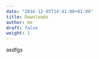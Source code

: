 ```yaml
---
date: "2016-12-05T14:41:00+01:00"
title: Downloads
author: me
draft: false
weight: 1
---
```


asdfgs
